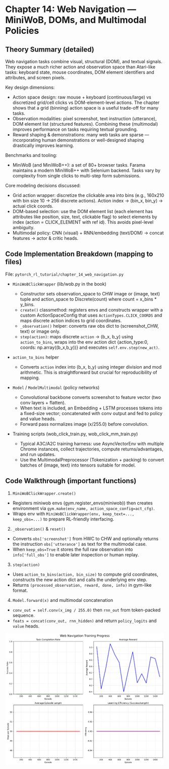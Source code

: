 # Chapter 14: Web Navigation — MiniWoB, DOMs, and Multimodal Policies

## Theory Summary (detailed)

Web navigation tasks combine visual, structural (DOM), and textual signals. They expose a much richer action and observation space than Atari-like tasks: keyboard state, mouse coordinates, DOM element identifiers and attributes, and screen pixels.

Key design dimensions:
- Action space design: raw mouse + keyboard (continuous/large) vs discretized grid/cell clicks vs DOM-element-level actions. The chapter shows that a grid (binning) action space is a useful trade-off for many tasks.
- Observation modalities: pixel screenshot, text instruction (utterance), DOM element list (structured features). Combining these (multimodal) improves performance on tasks requiring textual grounding.
- Reward shaping & demonstrations: many web tasks are sparse — incorporating human demonstrations or well-designed shaping drastically improves learning.

Benchmarks and tooling:
- MiniWoB (and MiniWoB++): a set of 80+ browser tasks. Farama maintains a modern MiniWoB++ with Selenium backend. Tasks vary by complexity from single clicks to multi-step form submissions.

Core modeling decisions discussed:
- Grid action wrapper: discretize the clickable area into bins (e.g., 160x210 with bin size 10 -> 256 discrete actions). Action index -> (bin_x, bin_y) -> actual click coords.
- DOM-based selection: use the DOM element list (each element has attributes like position, size, text, clickable flag) to select elements by index (action = CLICK_ELEMENT with ref id). This avoids pixel-level ambiguity.
- Multimodal policy: CNN (visual) + RNN/embedding (text/DOM) -> concat features -> actor & critic heads.

## Code Implementation Breakdown (mapping to files)

File: `pytorch_rl_tutorial/chapter_14_web_navigation.py`

- `MiniWoBClickWrapper` (lib/wob.py in the book)
  - Constructor sets observation_space to CHW image or (image, text) tuple and action_space to Discrete(count) where count = x_bins * y_bins.
  - `create()` classmethod: registers envs and constructs wrapper with a custom ActionSpaceConfig that uses `ActionTypes.CLICK_COORDS` and maps discrete action indices to grid coordinates.
  - `_observation()` helper: converts raw obs dict to (screenshot_CHW, text) or image only.
  - `step(action)`: maps discrete `action` -> (b_x, b_y) using `action_to_bins`, wraps into the env action dict {action_type:0, coords: np.array((b_x,b_y))} and executes `self.env.step(new_act)`.

- `action_to_bins` helper
  - Converts `action` index into (b_x, b_y) using integer division and mod arithmetic. This is straightforward but crucial for reproducibility of mapping.

- `Model` / `ModelMultimodal` (policy networks)
  - Convolutional backbone converts screenshot to feature vector (two conv layers + flatten).
  - When text is included, an Embedding + LSTM processes tokens into a fixed-size vector; concatenated with conv output and fed to policy and value heads.
  - Forward pass normalizes image (x/255.0) before convolution.

- Training scripts (wob_click_train.py, wob_click_mm_train.py)
  - Typical A3C/A2C training harness: use AsyncVectorEnv with multiple Chrome instances, collect trajectories, compute returns/advantages, and run updates.
  - Use the MultimodalPreprocessor (Tokenization + packing) to convert batches of (image, text) into tensors suitable for model.

## Code Walkthrough (important functions)

1) `MiniWoBClickWrapper.create()`
- Registers miniwob envs (gym.register_envs(miniwob)) then creates environment via `gym.make(env_name, action_space_config=act_cfg)`.
- Wraps env with `MiniWoBClickWrapper(env, keep_text=..., keep_obs=...)` to prepare RL-friendly interfacing.

2) `_observation()` & `reset()`
- Converts `obs['screenshot']` from HWC to CHW and optionally returns the instruction `obs['utterance']` as text for the multimodal case.
- When `keep_obs=True` it stores the full raw observation into `info['full_obs']` to enable later inspection or human replay.

3) `step(action)`
- Uses `action_to_bins(action, bin_size)` to compute grid coordinates, constructs the new action dict and calls the underlying env step.
- Returns `(processed_observation, reward, done, info)` in gym-like format.

4) `Model.forward(x)` and multimodal concatenation
- `conv_out = self.conv(x_img / 255.0)` then `rnn_out` from token-packed sequence.
- `feats = concat(conv_out, rnn_hidden)` and return `policy_logits` and `value` heads.

![Image title](../results/chapter_14_web_navigation_training.png)